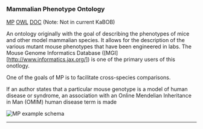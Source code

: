 ### Mammalian Phenotype Ontology <a name="mammalian-phenotype-ontology" />
[MP][MP] [OWL][MP-OWL] [DOC][MP-DOC]
(Note: Not in current KaBOB)

An ontology originally with the goal of describing the phenotypes of mice and other model mammalian species. It allows for the description of the various mutant mouse phenotypes that have been engineered in labs. The Mouse Genome Informatics Database ([MGI][http://www.informatics.jax.org/]) is one of the primary users of this onotlogy.

One of the goals of MP is to facilitate cross-species comparisons.

If an author states that a particular mouse genotype is a model of human disease or syndrome, an association with an Online Mendelian Inheritance in Man (OMIM) human disease term is made


![MP example schema](https://www.ncbi.nlm.nih.gov/pmc/articles/PMC2801442/bin/nihms145049f1.jpg)



***

[MP]: https://www.ebi.ac.uk/ols/ontologies/mp
[MP-OWL]: http://purl.obolibrary.org/obo/mp.owl
[MP-DOC]: https://www.ncbi.nlm.nih.gov/pmc/articles/PMC2801442/


